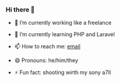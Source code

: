 ### Hi there 👋

- 🔭 I’m currently working like a freelance
- 🌱 I’m currently learning PHP and Laravel

- 📫 How to reach me: [email](@mailto:juancarlo.castillo20@gmail.com)
- 😄 Pronouns: he/him/they
- ⚡ Fun fact: shooting wirth my sony a7II

<!--
**JCsomeShots/JCsomeShots** is a ✨ _special_ ✨ repository because its `README.md` (this file) appears on your GitHub profile.

Here are some ideas to get you started:

- 🔭 I’m currently working on ...
- 🌱 I’m currently learning ...
- 👯 I’m looking to collaborate on ...
- 🤔 I’m looking for help with ...
- 💬 Ask me about ...
- 📫 How to reach me: ...
- 😄 Pronouns: ...
- ⚡ Fun fact: ...
-->
